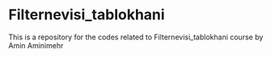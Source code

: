 # Filternevisi_tablokhani
This is a repository for the codes related to Filternevisi_tablokhani course by Amin Aminimehr
